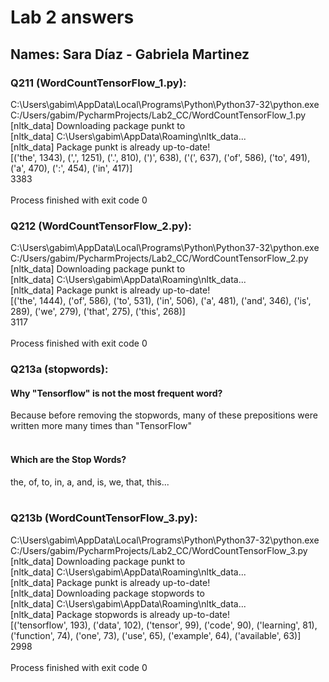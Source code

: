 # Lab 2 answers

## Names: Sara Díaz - Gabriela Martinez

### Q211 (WordCountTensorFlow_1.py): 

C:\Users\gabim\AppData\Local\Programs\Python\Python37-32\python.exe C:/Users/gabim/PycharmProjects/Lab2_CC/WordCountTensorFlow_1.py<br/>
[nltk_data] Downloading package punkt to<br/>
[nltk_data]     C:\Users\gabim\AppData\Roaming\nltk_data...<br/>
[nltk_data]   Package punkt is already up-to-date!<br/>
[('the', 1343), (',', 1251), ('.', 810), (')', 638), ('(', 637), ('of', 586), ('to', 491), ('a', 470), (':', 454), ('in', 417)]<br/>
3383<br/>
<br/>
Process finished with exit code 0<br/>

### Q212 (WordCountTensorFlow_2.py): 

C:\Users\gabim\AppData\Local\Programs\Python\Python37-32\python.exe C:/Users/gabim/PycharmProjects/Lab2_CC/WordCountTensorFlow_2.py<br/>
[nltk_data] Downloading package punkt to<br/>
[nltk_data]     C:\Users\gabim\AppData\Roaming\nltk_data...<br/>
[nltk_data]   Package punkt is already up-to-date!<br/>
[('the', 1444), ('of', 586), ('to', 531), ('in', 506), ('a', 481), ('and', 346), ('is', 289), ('we', 279), ('that', 275), ('this', 268)]<br/>
3117<br/>
<br/>
Process finished with exit code 0<br/>

### Q213a (stopwords): 

#### Why "Tensorflow" is not the most frequent word? <br/>
Because before removing the stopwords, many of these prepositions were written more many times than "TensorFlow"<br/>
<br/>
#### Which are the Stop Words? <br/>
the, of, to, in, a, and, is, we, that, this...<br/>
<br/>
### Q213b (WordCountTensorFlow_3.py): 
C:\Users\gabim\AppData\Local\Programs\Python\Python37-32\python.exe C:/Users/gabim/PycharmProjects/Lab2_CC/WordCountTensorFlow_3.py<br/>
[nltk_data] Downloading package punkt to<br/>
[nltk_data]     C:\Users\gabim\AppData\Roaming\nltk_data...<br/>
[nltk_data]   Package punkt is already up-to-date!<br/>
[nltk_data] Downloading package stopwords to<br/>
[nltk_data]     C:\Users\gabim\AppData\Roaming\nltk_data...<br/>
[nltk_data]   Package stopwords is already up-to-date!<br/>
[('tensorflow', 193), ('data', 102), ('tensor', 99), ('code', 90), ('learning', 81), ('function', 74), ('one', 73), ('use', 65), ('example', 64), ('available', 63)]<br/>
2998<br/>
<br/>
Process finished with exit code 0<br/>

